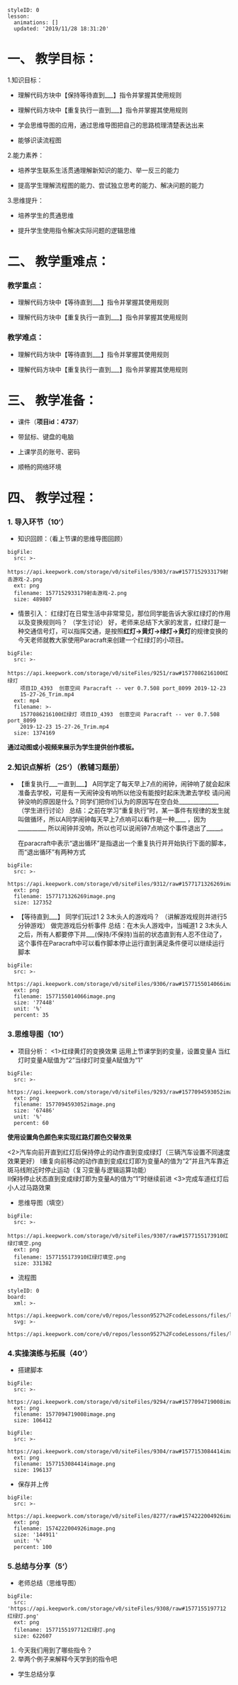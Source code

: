 






<style>
  .markdown-body hr {
    height: 1px;
  }
</style>






```@Lesson
styleID: 0
lesson:
  animations: []
  updated: '2019/11/28 18:31:20'

```



# **一、	教学目标：**
1.知识目标：
* 理解代码方块中【保持等待直到___】指令并掌握其使用规则

* 理解代码方块中【重复执行一直到___】指令并掌握其使用规则

* 学会思维导图的应用，通过思维导图把自己的思路梳理清楚表达出来

* 能够识读流程图

2.能力素养：

* 培养学生联系生活贯通理解新知识的能力、举一反三的能力

* 提高学生理解流程图的能力、尝试独立思考的能力、解决问题的能力

3.思维提升：

* 培养学生的贯通思维

* 提升学生使用指令解决实际问题的逻辑思维

# **二、	教学重难点：**

### 教学重点： 
* 理解代码方块中【等待直到___】指令并掌握其使用规则

* 理解代码方块中【重复执行一直到___】指令并掌握其使用规则
### 教学难点：

* 理解代码方块中【等待直到___】指令并掌握其使用规则

* 理解代码方块中【重复执行一直到___】指令并掌握其使用规则
# **三、	教学准备：**

* 课件（**项目id：4737**）

* 带鼠标、键盘的电脑

* 上课学员的账号、密码

* 顺畅的网络环境

# **四、	教学过程：**
 


### **1.	导入环节（10‘）**
*  知识回顾：（看上节课的思维导图回顾）
 
 
 
 
```@BigFile
bigFile:
  src: >-
    https://api.keepwork.com/storage/v0/siteFiles/9303/raw#1577152933179射击游戏-2.png
  ext: png
  filename: 1577152933179射击游戏-2.png
  size: 489807

```



 



*  情景引入：
   红绿灯在日常生活中非常常见，那位同学能告诉大家红绿灯的作用以及变换规则吗？
   （学生讨论）
   好，老师来总结下大家的发言，红绿灯是一种交通信号灯，可以指挥交通，是按照**红灯→黄灯→绿灯→黄灯**的规律变换的
   今天老师就教大家使用Paracraft来创建一个红绿灯的小项目。
     
    
```@BigFile
bigFile:
  src: >-
    https://api.keepwork.com/storage/v0/siteFiles/9251/raw#1577086216100红绿灯
    项目ID_4393  创意空间 Paracraft -- ver 0.7.508 port_8099 2019-12-23
    15-27-26_Trim.mp4
  ext: mp4
  filename: >-
    1577086216100红绿灯 项目ID_4393  创意空间 Paracraft -- ver 0.7.508 port_8099
    2019-12-23 15-27-26_Trim.mp4
  size: 1374169

```


 
 


  
**通过动图或小视频来展示为学生提供创作模板。**
 ### **2.知识点解析（25‘）**（教辅习题册）
 * 【重复执行___一直到___】
   A同学定了每天早上7点的闹钟，闹钟响了就会起床准备去学校，可是有一天闹钟没有响所以他没有能按时起床洗漱去学校
   请问闹钟没响的原因是什么？同学们把你们认为的原因写在空白处______________ （学生进行讨论）
   总结：之前在学习“重复执行”时，某一事件有规律的发生就叫做循环，所以A同学闹钟每天早上7点响可以看作是一种____ ，因为__________ 所以闹钟并没响，所以也可以说闹钟7点响这个事件退出了_____。
   
   在paracraft中表示“退出循环”是指退出一个重复执行并开始执行下面的脚本，而“退出循环”有两种方式
 
 
 
 
 
 
```@BigFile
bigFile:
  src: >-
    https://api.keepwork.com/storage/v0/siteFiles/9312/raw#1577171326269image.png
  ext: png
  filename: 1577171326269image.png
  size: 127352

```






* 【等待直到___】
  同学们玩过1 2 3木头人的游戏吗？
  （讲解游戏规则并进行5分钟游戏）
  做完游戏后分析事件
  总结：在木头人游戏中，当喊道1 2 3木头人之后，所有人都要停下并___(保持/不保持)当前的状态直到有人忍不住动了，这个事件在Paracraft中可以看作脚本停止运行直到满足条件便可以继续运行脚本

   
 
 
```@BigFile
bigFile:
  src: >-
    https://api.keepwork.com/storage/v0/siteFiles/9306/raw#1577155014066image.png
  ext: png
  filename: 1577155014066image.png
  size: '77448'
  unit: '%'
  percent: 35

```


 
 

### **3.思维导图（10‘）**
   *  项目分析：
      <1>红绿黄灯的变换效果
      运用上节课学到的变量，设置变量A  当红灯时变量A赋值为“2”当绿灯时变量A赋值为“1”
      
 
```@BigFile
bigFile:
  src: >-
    https://api.keepwork.com/storage/v0/siteFiles/9293/raw#1577094593052image.png
  ext: png
  filename: 1577094593052image.png
  size: '67486'
  unit: '%'
  percent: 60

```
**使用设置角色颜色来实现红路灯颜色交替效果**

   <2>汽车向前开直到红灯后保持停止的动作直到变成绿灯（三辆汽车设置不同速度效果更好）
      Ⅰ重复向前移动的动作直到变成红灯即为变量A的值为“2”并且汽车靠近斑马线附近时停止运动（复习变量与逻辑运算功能）  
      Ⅱ保持停止状态直到变成绿灯即为变量A的值为“1”时继续前进
      <3>完成车道红灯后小人过马路效果        
 
 
 
 
 
 


   *  思维导图（填空）
 

 
 

```@BigFile
bigFile:
  src: >-
    https://api.keepwork.com/storage/v0/siteFiles/9307/raw#1577155173910红绿灯填空.png
  ext: png
  filename: 1577155173910红绿灯填空.png
  size: 331382

```



 
 

   *  流程图
   <style>
  .comp-board{
    text-align: center;
  }
</style>
   

```@Board
styleID: 0
board:
  xml: >-
    https://api.keepwork.com/core/v0/repos/lesson9527%2FcodeLessons/files/lesson9527%2FcodeLessons%2F_config%2Fboard%2F%25E7%25BA%25A2%25E7%25BB%25BF%25E7%2581%25AF.xml
  svg: >-
    https://api.keepwork.com/core/v0/repos/lesson9527%2FcodeLessons/files/lesson9527%2FcodeLessons%2F_config%2Fboard%2F%25E7%25BA%25A2%25E7%25BB%25BF%25E7%2581%25AF.svg

```


### **4.实操演练与拓展（40’）**
   *  搭建脚本
 
 
```@BigFile
bigFile:
  src: >-
    https://api.keepwork.com/storage/v0/siteFiles/9294/raw#1577094719008image.png
  ext: png
  filename: 1577094719008image.png
  size: 106412

```




```@BigFile
bigFile:
  src: >-
    https://api.keepwork.com/storage/v0/siteFiles/9304/raw#1577153084414image.png
  ext: png
  filename: 1577153084414image.png
  size: 196137

```




   
   *  保存并上传
   
   
 
```@BigFile
bigFile:
  src: >-
    https://api.keepwork.com/storage/v0/siteFiles/8277/raw#1574222004926image.png
  ext: png
  filename: 1574222004926image.png
  size: '144911'
  unit: '%'
  percent: 100

```

### **5.总结与分享（5‘）**
 *  老师总结（思维导图）
  




```@BigFile
bigFile:
  src: 'https://api.keepwork.com/storage/v0/siteFiles/9308/raw#1577155197712红绿灯.png'
  ext: png
  filename: 1577155197712红绿灯.png
  size: 622607

```



 
 
 
 
 
 
 
 
 




      

     
   1. 今天我们用到了哪些指令？
   2. 举两个例子来解释今天学到的指令吧

     
   *  学生总结分享
   
